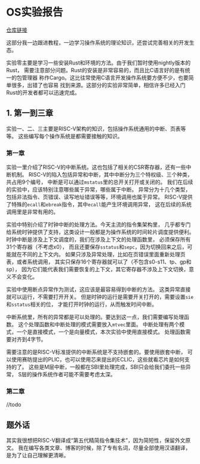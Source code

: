 # OS实验报告

[仓库链接](https://github.com/luojia65/spicy-os)

这部分我一边跟进教程，一边学习操作系统的理论知识，还尝试完善相关的开发生态。

实验零主要是学习一些安装Rust和环境的方法。由于我们暂时使用nightly版本的Rust，
需要注意部分问题。Rust的安装是非常容易的，而且比C语言好的是有统一的包管理器
称作Cargo。这比往常使用C语言开发操作系统要方便不少，也要简单很多，出错了也容易
找到来源。这部分的实验非常简单，相信许多已经入门Rust的开发者都可以迅速完成。

## 1. 第一到三章

实验一、二、三主要是RISC-V架构的知识，包括操作系统通用的中断、页表等等。
这些编写每个操作系统是都需要接触的知识。

### 第一章

实验一里介绍了RISC-V的中断系统。这也包括了相关的CSR寄存器，还有一些中断机制。
RISC-V的陷入包括异常和中断，其中中断分为三个特权级、三个种类，共占用9个编号，
中断是可以通过`mstatus`里的总开关打开或关闭的。
我们在后续的实验中，应该特别注意哪些属于异常，哪些属于中断。
异常分为十几个类型，包括非法指令、页错误、读写地址错误等等，环境调用也属于异常。
RISC-V提供了特殊的`ecall`和`ebreak`指令，其中`ecall`能产生环境调用异常，
这在后续的系统调用里是非常有用的。

实验中特别介绍了时钟中断的处理方法。今天主流的指令集架构里，
几乎都专门给系统时钟提供了支持，这类设计一般都是为操作系统的时间轮片调度提供便利。
时钟中断是涉及上下文调度的，我们在涉及上下文的处理函数里，
必须保存所有31个寄存器（不考虑x0），
而且还要保存`sstatus`和`sepc`，因为切换回来之后，可能就在不同的上下文内。
如果只涉及异常处理，比如在页错误里面重新处理页表，或者系统调用，
其实只保存16个寄存器就可以了（不包含s0-s11、tp、gp和sp），
因为它们能代表我们需要恢复的上下文，其它寄存器不涉及上下文切换，意义不会变化。

实验中使用断点异常作为测试，这应该是最容易得到中断的方法。
这类异常直接就可以运行，不需要打开开关。
但是时钟的运行是需要开关打开的，需要设置`sie`和`sstatus`相关的位，
才能打开时钟的运行，从而触发时间中断。

中断系统里，所有的异常都是可以处理的。要达到这一点，我们需要编写处理函数。
这个处理函数和中断处理的模式需要放入`mtvec`里面。
中断处理有两个模式，一个是直接模式，一个是向量模式，本次实验中使用直接模式。
处理函数需要对齐到4字节。

需要注意的是RISC-V标准提供的中断系统是不支持嵌套的。要使用嵌套中断，
可以使用赛昉提出的PLIC，也可以使用芯来提出的ECLIC，这些就看芯片是如何支持的了。
这些是M层中断，一般都在SBI里处理完成，SBI只会给我们委托一些异常，
S层的操作系统作者可能不需要考虑太深。

### 第二章

//todo

## 题外话

其实我很想把RISC-V翻译成“第五代精简指令集技术”，因为简短性，保留外文原文。
我在编写各类文章、博客的时候，除了专有名词，尽量全部使用汉语翻译，是为了让自己理解更清晰。
